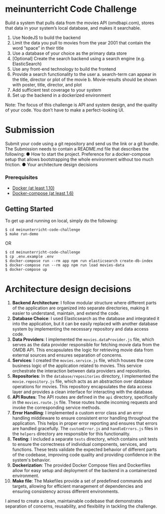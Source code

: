 # meinunterricht Code Challenge
Build a system that pulls data from the movies API (omdbapi.com), stores that data in
your system’s local database, and makes it searchable.
1. Use NodeJS to build the backend
2. Limit the data you pull to movies from the year 2001 that contain the word “space” in their title
3. Use a database of your choice as the primary data store
4. [Optional] Create the search backend using a search engine (e.g. ElasticSearch)
5. Use any front-end technology to build the frontend
6. Provide a search functionality to the user
a. search-term can appear in the title, director or plot of the movie
b. Movie-results should be shown with poster, title, director, and plot
7. Add sufficient test coverage to your system
8. Set up the backend in a dockerized environment

Note: The focus of this challenge is API and system design, and the quality of your code. You don’t have to make a perfect-looking UI.

# Submission
Submit your code using a git repository and send us the link or a git bundle.
The Submission needs to contain a README.md file that describes the following:
● How to start the project. Preference for a docker-compose setup that allows bootstrapping the whole environment without too much friction.
● Your architecture design decisions

### Prerequisites

- [Docker (at least 1.10)](https://www.docker.com/)
- [Docker-compose (at least 1.6)](https://docs.docker.com/compose/install/)

## Getting Started

To get up and running on local, simply do the following:

```
$ cd meinunterricht-code-challenge
$ make run-demo
```

OR 

```
$ cd meinunterricht-code-challenge
$ cp .env.example .env
$ docker-compose run --rm app npm run elasticsearch create-db-index
$ docker-compose run --rm app npm run load movies-data
$ docker-compose up
```

# Architecture design decisions

1. **Backend Architecture**: I follow modular structure where different parts of the application are organized into separate directories, making it easier to understand, maintain, and extend the code.
2. **Database Choice**: I used Elasticsearch as the database and integrated it into the application, but it can be easily replaced with another database system by implementing the necessary repository and data access code.
3. **Data Providers**: I implemented the `movies.dataProvider.js` file, which serves as the data provider responsible for fetching movie data from the OMDB API. This encapsulates the logic for retrieving movie data from external sources and ensures separation of concerns.
4. **Services**: I created the `movies.service.js` file, which houses the core business logic of the application related to movies. This service orchestrate the interaction between data providers and repositories.
5. **Repositories**: In the `database/repositories` directory, I implemented the `movie.repository.js` file, which acts as an abstraction over database operations for movies. This repository encapsulates the data access layer and provides a clean interface for interacting with the database.
6. **API Routes**: The API routes are defined in the `api` directory, specifically in the `movies.route.js` file. These routes handle incoming requests and invoke the corresponding service methods.
7. **Error Handling**: I implemented a custom error class and an error handling middleware to ensure consistent error handling throughout the application. This helps in proper error reporting and ensures that errors are handled gracefully. The `customError.js` and `handleErrors.js` files in the `helpers` directory are responsible for this functionality.
8. **Testing**: I included a separate `tests` directory, which contains unit tests to ensure the correctness of individual components, services, and functions. These tests validate the expected behavior of different parts of the codebase, improving code quality and providing confidence in the system's behavior.
9. **Dockerization**: The provided Docker Compose files and Dockerfiles allow for easy setup and deployment of the backend in a containerized environment.
10. **Make file**: The Makefiles provide a set of predefined commands and targets, allowing for efficient management of dependencies and ensuring consistency across different environments.


I aimed to create a clean, maintainable codebase that demonstrates separation of concerns, reusability, and flexibility in tackling the challenge.
